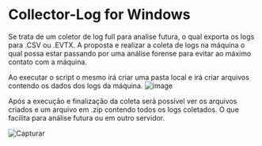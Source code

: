 # Collector-Log for Windows
Se trata de um coletor de log full para analise futura, o qual exporta os logs para .CSV ou .EVTX.
A proposta e realizar a coleta de logs na máquina o qual possa estar passando por uma análise forense para evitar ao máximo contato com a máquina.

Ao executar o script o mesmo irá criar uma pasta local e irá criar arquivos contendo os dados dos logs da máquina.
![image](https://github.com/geovanidps/Collector-log/assets/68928130/970e71df-2b7b-4cec-bc14-2bf4fc26a9ac)

Após a execução e finalização da coleta será possível ver os arquivos criados e um arquivo em .zip contendo todos os logs coletados.
O que facilita para análise futura ou em outro servidor.

![Capturar](https://github.com/geovanidps/Collector-log/assets/68928130/269977f7-640a-46cd-9212-89561d1d32aa)

